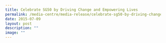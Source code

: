 ```yaml
---
title: Celebrate SG50 by Driving Change and Empowering Lives
permalink: /media-centre/media-release/celebrate-sg50-by-driving-change-and-empowering-lives/
date: 2015-07-09
layout: post
description: ""
image: ""
---
```

